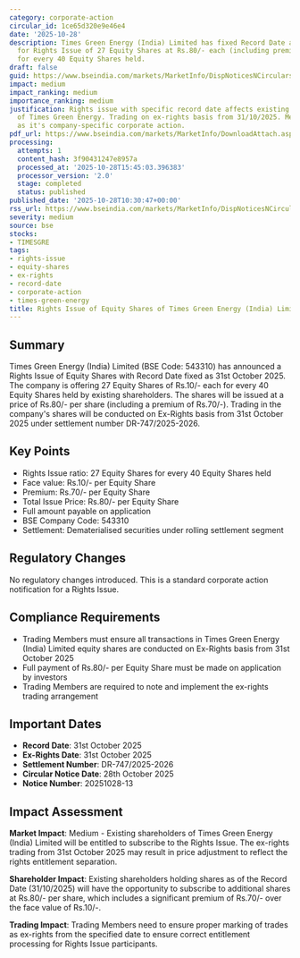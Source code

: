 ```yaml
---
category: corporate-action
circular_id: 1ce65d320e9e46e4
date: '2025-10-28'
description: Times Green Energy (India) Limited has fixed Record Date as 31/10/2025
  for Rights Issue of 27 Equity Shares at Rs.80/- each (including premium of Rs.70/-)
  for every 40 Equity Shares held.
draft: false
guid: https://www.bseindia.com/markets/MarketInfo/DispNoticesNCirculars.aspx?Noticeid={B43EE48E-CFBE-433B-BB8C-6547ED41101B}&noticeno=20251028-13&dt=10/28/2025&icount=13&totcount=52&flag=0
impact: medium
impact_ranking: medium
importance_ranking: medium
justification: Rights issue with specific record date affects existing shareholders
  of Times Green Energy. Trading on ex-rights basis from 31/10/2025. Medium impact
  as it's company-specific corporate action.
pdf_url: https://www.bseindia.com/markets/MarketInfo/DownloadAttach.aspx?id=20251028-13&attachedId=
processing:
  attempts: 1
  content_hash: 3f90431247e8957a
  processed_at: '2025-10-28T15:45:03.396383'
  processor_version: '2.0'
  stage: completed
  status: published
published_date: '2025-10-28T10:30:47+00:00'
rss_url: https://www.bseindia.com/markets/MarketInfo/DispNoticesNCirculars.aspx?Noticeid={B43EE48E-CFBE-433B-BB8C-6547ED41101B}&noticeno=20251028-13&dt=10/28/2025&icount=13&totcount=52&flag=0
severity: medium
source: bse
stocks:
- TIMESGRE
tags:
- rights-issue
- equity-shares
- ex-rights
- record-date
- corporate-action
- times-green-energy
title: Rights Issue of Equity Shares of Times Green Energy (India) Limited
---
```


## Summary

Times Green Energy (India) Limited (BSE Code: 543310) has announced a Rights Issue of Equity Shares with Record Date fixed as 31st October 2025. The company is offering 27 Equity Shares of Rs.10/- each for every 40 Equity Shares held by existing shareholders. The shares will be issued at a price of Rs.80/- per share (including a premium of Rs.70/-). Trading in the company's shares will be conducted on Ex-Rights basis from 31st October 2025 under settlement number DR-747/2025-2026.

## Key Points

- Rights Issue ratio: 27 Equity Shares for every 40 Equity Shares held
- Face value: Rs.10/- per Equity Share
- Premium: Rs.70/- per Equity Share
- Total Issue Price: Rs.80/- per Equity Share
- Full amount payable on application
- BSE Company Code: 543310
- Settlement: Dematerialised securities under rolling settlement segment

## Regulatory Changes

No regulatory changes introduced. This is a standard corporate action notification for a Rights Issue.

## Compliance Requirements

- Trading Members must ensure all transactions in Times Green Energy (India) Limited equity shares are conducted on Ex-Rights basis from 31st October 2025
- Full payment of Rs.80/- per Equity Share must be made on application by investors
- Trading Members are required to note and implement the ex-rights trading arrangement

## Important Dates

- **Record Date**: 31st October 2025
- **Ex-Rights Date**: 31st October 2025
- **Settlement Number**: DR-747/2025-2026
- **Circular Notice Date**: 28th October 2025
- **Notice Number**: 20251028-13

## Impact Assessment

**Market Impact**: Medium - Existing shareholders of Times Green Energy (India) Limited will be entitled to subscribe to the Rights Issue. The ex-rights trading from 31st October 2025 may result in price adjustment to reflect the rights entitlement separation.

**Shareholder Impact**: Existing shareholders holding shares as of the Record Date (31/10/2025) will have the opportunity to subscribe to additional shares at Rs.80/- per share, which includes a significant premium of Rs.70/- over the face value of Rs.10/-.

**Trading Impact**: Trading Members need to ensure proper marking of trades as ex-rights from the specified date to ensure correct entitlement processing for Rights Issue participants.